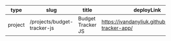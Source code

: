 type | slug | title | deployLink | githubLink | introImg | postImg
--- | --- | --- | --- | --- | --- | --- |
project | /projects/budget-tracker-js | Budget Tracker JS | https://ivandanyliuk.github.io/budget-tracker-app/ | https://github.com/IvanDanyliuk/budget-tracker-app | budget-tracker-js.png | budget-tracker-js.png